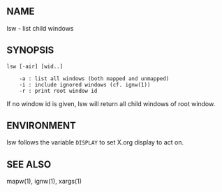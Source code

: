 NAME
----
lsw - list child windows

SYNOPSIS
--------
    lsw [-air] [wid..]

        -a : list all windows (both mapped and unmapped)
        -i : include ignored windows (cf. ignw(1))
        -r : print root window id

If no window id is given, lsw will return all child windows of root window.

ENVIRONMENT
-----------
lsw follows the variable `DISPLAY` to set X.org display to act on.

SEE ALSO
--------
mapw(1), ignw(1), xargs(1)
